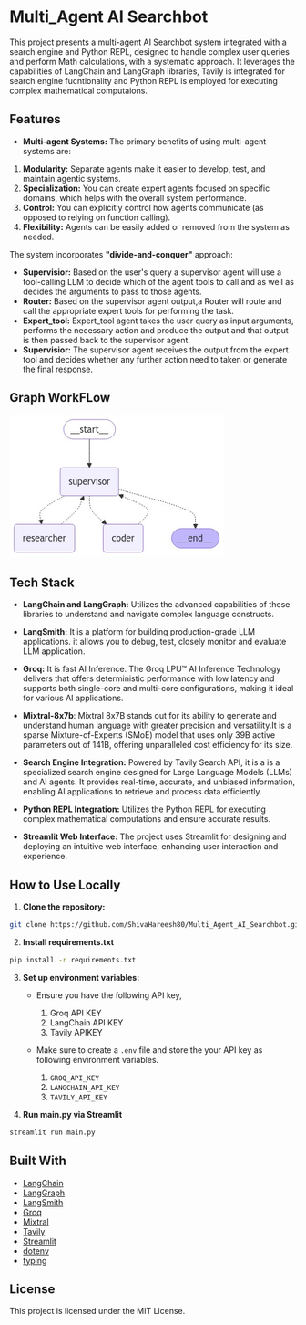 # Multi_Agent AI Searchbot

This project presents a multi-agent AI Searchbot system integrated with a search engine and Python REPL, designed to handle complex user queries and perform Math calculations, with a systematic approach. It leverages the capabilities of LangChain and LangGraph libraries, Tavily is integrated for search engine fucntionality and Python REPL is employed for executing complex mathematical computaions. 

## Features

- **Multi-agent Systems:** 
The primary benefits of using multi-agent systems are:
 1) **Modularity:** Separate agents make it easier to develop, test, and maintain agentic systems.
 2) **Specialization:** You can create expert agents focused on specific domains, which helps with the overall system performance.
 3) **Control:** You can explicitly control how agents communicate (as opposed to relying on function calling).
 4) **Flexibility:** Agents can be easily added or removed from the system as needed.


The system incorporates **"divide-and-conquer"** approach: 
  - **Supervisior:** Based on the user's query  a supervisor agent will use a tool-calling LLM to decide which of the agent tools to call and as well as decides the arguments to pass to those agents.
  - **Router:** Based on the supervisor agent output,a Router will route and call the appropriate expert tools for performing the task.
  - **Expert_tool:** Expert_tool agent takes the user query as input arguments, performs the necessary action and produce the output and that output is then passed back to the supervisor agent.
  - **Supervisior:** The supervisor agent receives the output from the expert tool and decides whether any further action need to taken or generate the final response.


## Graph WorkFLow
![Graph WorkFLow](Lang_graph_Workflow.jpg)

## Tech Stack
- **LangChain and LangGraph:** Utilizes the advanced capabilities of these libraries to understand and navigate complex language constructs.

- **LangSmith:** It is a platform for building production-grade LLM applications. it allows you to debug, test, closely monitor and evaluate LLM application.

- **Groq:** It is fast AI Inference. The Groq LPU™ AI Inference Technology delivers that offers deterministic performance with low latency and supports both single-core and
  multi-core configurations, making it ideal for various AI applications.

- **Mixtral-8x7b**:  Mixtral 8x7B stands out for its ability to generate and understand human language with greater precision and versatility.It is a sparse Mixture-of-Experts (SMoE) model that uses only 39B active parameters out of 141B, offering unparalleled cost efficiency for its size.

- **Search Engine Integration:** Powered by Tavily Search API, it is a is a specialized search engine designed for Large Language Models (LLMs) and AI agents. It provides real-time, accurate, and unbiased information, enabling AI applications to retrieve and process data efficiently.

- **Python REPL Integration:** Utilizes the Python REPL for executing complex mathematical computations and ensure accurate results.

- **Streamlit Web Interface:** The project uses Streamlit for designing and deploying an intuitive web interface, enhancing user interaction and experience.



## How to Use Locally

1. **Clone the repository:**
```bash
git clone https://github.com/ShivaHareesh80/Multi_Agent_AI_Searchbot.git
```

2. **Install requirements.txt**
```bash
pip install -r requirements.txt
```

3. **Set up environment variables:**

   - Ensure you have the following API key,
     1) Groq API KEY
     2) LangChain API KEY
     3) Tavily APIKEY   
   
   - Make sure to create a `.env` file and store the your API key as following environment variables.
     1) `GROQ_API_KEY`
     2) `LANGCHAIN_API_KEY` 
     3) `TAVILY_API_KEY`
   
   
4. **Run main.py via Streamlit**
```bash
streamlit run main.py
```

## Built With

- [LangChain](https://langchain.com)
- [LangGraph](https://https://langchain-ai.github.io/langgraph/)
- [LangSmith](https://www.langchain.com/langsmith)
- [Groq](https://groq.com)
- [Mixtral](https://mistral.ai/en)
- [Tavily](https://tavily.com/)
- [Streamlit](https://streamlit.io)
- [dotenv](https://github.com/theskumar/python-dotenv)
- [typing](https://github.com/python/cpython/blob/3.13/Lib/typing.py)

## License

This project is licensed under the MIT License.



